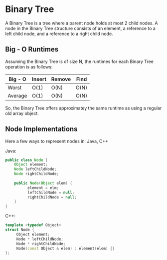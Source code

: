 # Binary Tree #
A Binary Tree is a tree where a parent node holds at most 2 child nodes. A node in the Binary Tree structure consists of an element, a reference to a left child node, and a reference to a right child node. 


## Big - O Runtimes ## 
Assuming the Binary Tree is of size N, the runtimes for each Binary Tree operation is as
follows: 

|Big - O  | Insert    | Remove | Find | 
|---------| --------  | ------ | -----|
| Worst   |  O(1)     |  O(N)  | O(N) |
| Average |  O(1)     |  O(N)  | O(N) | 

So, the Binary Tree offers approximatey the same runtime as using a regular old array object. 

## Node Implementations ## 

Here a few ways to represent nodes in: Java, C++

Java: 
```Java 
public class Node {
    Object element; 
    Node leftChildNode; 
    Node rightChildNode; 
    
    public Node(Object elem) { 
          element = elm; 
          leftChildNode = null; 
          rightChildNode = null; 
    } 
} 
```
C++: 
```C++
template <typedef Object> 
struct Node {
     Object element; 
     Node * leftChildNode; 
     Node * rightChildNode; 
     Node(const Object & elem) : element(elem) {}  
}; 
```
